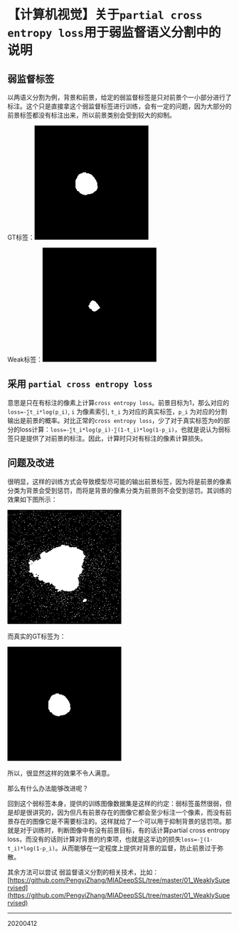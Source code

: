 # 【计算机视觉】关于`partial cross entropy loss`用于弱监督语义分割中的说明

## 弱监督标签

以两语义分割为例，背景和前景，给定的弱监督标签是只对前景个一小部分进行了标注。这个只是直接拿这个弱监督标签进行训练，会有一定的问题，因为大部分的前景标签都没有标注出来，所以前景类别会受到较大的抑制。


GT标签：![](/img/20200412/Figure2.png)

Weak标签：![](/img/20200412/Figure0.png)

## 采用 `partial cross entropy loss`

意思是只在有标注的像素上计算`cross entropy loss`。前景目标为1，那么对应的 `loss=-∑t_i*log(p_i)`, `i` 为像素索引, `t_i` 为对应的真实标签，`p_i` 为对应的分割输出是前景的概率。对比正常的`cross entropy loss`，少了对于真实标签为`0`的部分的loss计算：`loss=-∑t_i*log(p_i)-∑(1-t_i)*log(1-p_i)`，也就是说认为弱标签只是提供了对前景的标注。因此，计算时只对有标注的像素计算损失。

## 问题及改进

很明显，这样的训练方式会导致模型尽可能的输出前景标签，因为将是前景的像素分类为背景会受到惩罚，而将是背景的像素分类为前景则不会受到惩罚。其训练的效果如下图所示：

![](/img/20200412/Figure1.png)

而真实的GT标签为：

![](/img/20200412/Figure2.png)

所以，很显然这样的效果不令人满意。

那么有什么办法能够改进呢？

回到这个弱标签本身，提供的训练图像数据集是这样的约定：弱标签虽然很弱，但是却是很讲究的，因为但凡有前景存在的图像它都会至少标注一个像素，而没有前景存在的图像它是不需要标注的。这样就给了一个可以用于抑制背景的惩罚项。那就是对于训练时，判断图像中有没有前景目标，有的话计算partial cross entropy loss，而没有的话则计算对背景的约束项，也就是这半边的损失`loss=-∑(1-t_i)*log(1-p_i)`。从而能够在一定程度上提供对背景的监督，防止前景过于弥散。




其余方法可以尝试 弱监督语义分割的相关技术，比如：[https://github.com/PengyiZhang/MIADeepSSL/tree/master/01_WeaklySupervised](https://github.com/PengyiZhang/MIADeepSSL/tree/master/01_WeaklySupervised)



-----
20200412